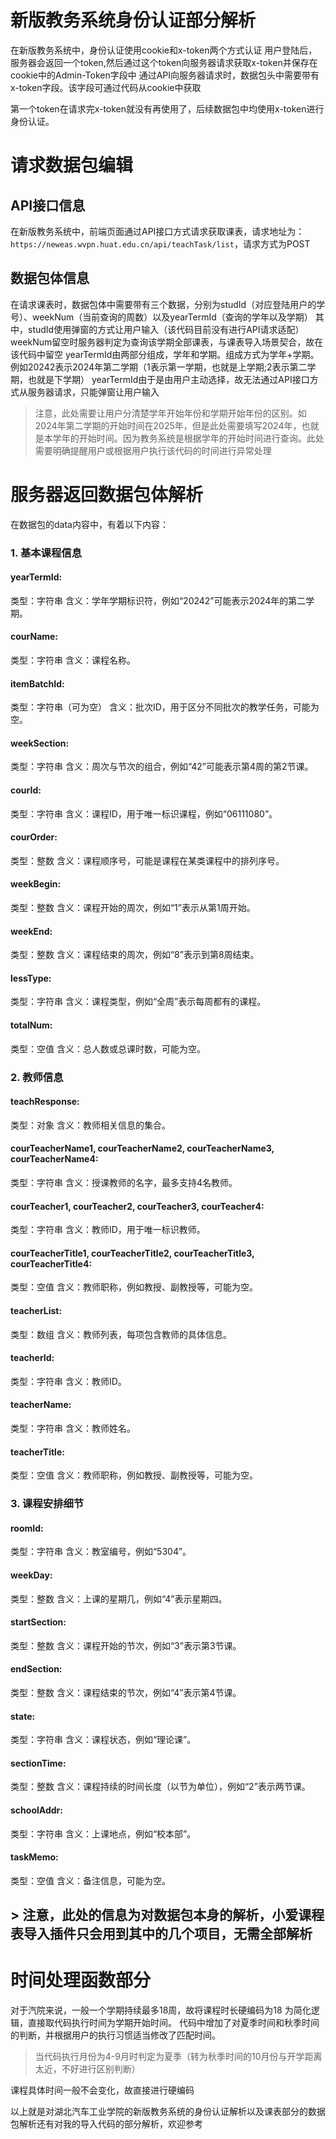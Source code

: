 # 新版教务系统身份认证部分解析
在新版教务系统中，身份认证使用cookie和x-token两个方式认证
用户登陆后，服务器会返回一个token,然后通过这个token向服务器请求获取x-token并保存在cookie中的Admin-Token字段中
通过API向服务器请求时，数据包头中需要带有x-token字段。该字段可通过代码从cookie中获取

第一个token在请求完x-token就没有再使用了，后续数据包中均使用x-token进行身份认证。

# 请求数据包编辑
## API接口信息
在新版教务系统中，前端页面通过API接口方式请求获取课表，请求地址为：`https://neweas.wvpn.huat.edu.cn/api/teachTask/list`，请求方式为POST
## 数据包体信息
在请求课表时，数据包体中需要带有三个数据，分别为studId（对应登陆用户的学号）、weekNum（当前查询的周数）以及yearTermId（查询的学年以及学期）
其中，studId使用弹窗的方式让用户输入（该代码目前没有进行API请求适配）
weekNum留空时服务器判定为查询该学期全部课表，与课表导入场景契合，故在该代码中留空
yearTermId由两部分组成，学年和学期。组成方式为学年+学期。例如20242表示2024年第二学期（1表示第一学期，也就是上学期;2表示第二学期，也就是下学期）
yearTermId由于是由用户主动选择，故无法通过API接口方式从服务器请求，只能弹窗让用户输入
> 注意，此处需要让用户分清楚学年开始年份和学期开始年份的区别。如2024年第二学期的开始时间在2025年，但是此处需要填写2024年，也就是本学年的开始时间。因为教务系统是根据学年的开始时间进行查询。此处需要明确提醒用户或根据用户执行该代码的时间进行异常处理

# 服务器返回数据包体解析
在数据包的data内容中，有着以下内容：
### 1. 基本课程信息
#### yearTermId:
类型：字符串
含义：学年学期标识符，例如“20242”可能表示2024年的第二学期。
#### courName:
类型：字符串
含义：课程名称。
#### itemBatchId:
类型：字符串（可为空）
含义：批次ID，用于区分不同批次的教学任务，可能为空。
#### weekSection:
类型：字符串
含义：周次与节次的组合，例如“42”可能表示第4周的第2节课。
#### courId:
类型：字符串
含义：课程ID，用于唯一标识课程，例如“06111080”。
#### courOrder:
类型：整数
含义：课程顺序号，可能是课程在某类课程中的排列序号。
#### weekBegin:
类型：整数
含义：课程开始的周次，例如“1”表示从第1周开始。
#### weekEnd:
类型：整数
含义：课程结束的周次，例如“8”表示到第8周结束。
#### lessType:
类型：字符串
含义：课程类型，例如“全周”表示每周都有的课程。
#### totalNum:
类型：空值
含义：总人数或总课时数，可能为空。
### 2. 教师信息
#### teachResponse:
类型：对象
含义：教师相关信息的集合。
#### courTeacherName1, courTeacherName2, courTeacherName3, courTeacherName4:
类型：字符串
含义：授课教师的名字，最多支持4名教师。
#### courTeacher1, courTeacher2, courTeacher3, courTeacher4:
类型：字符串
含义：教师ID，用于唯一标识教师。
#### courTeacherTitle1, courTeacherTitle2, courTeacherTitle3, courTeacherTitle4:
类型：空值
含义：教师职称，例如教授、副教授等，可能为空。
#### teacherList:
类型：数组
含义：教师列表，每项包含教师的具体信息。
#### teacherId:
类型：字符串
含义：教师ID。
#### teacherName:
类型：字符串
含义：教师姓名。
#### teacherTitle:
类型：空值
含义：教师职称，例如教授、副教授等，可能为空。
### 3. 课程安排细节
#### roomId:
类型：字符串
含义：教室编号，例如“5304”。
#### weekDay:
类型：整数
含义：上课的星期几，例如“4”表示星期四。
#### startSection:
类型：整数
含义：课程开始的节次，例如“3”表示第3节课。
#### endSection:
类型：整数
含义：课程结束的节次，例如“4”表示第4节课。
#### state:
类型：字符串
含义：课程状态，例如“理论课”。
#### sectionTime:
类型：整数
含义：课程持续的时间长度（以节为单位），例如“2”表示两节课。
#### schoolAddr:
类型：字符串
含义：上课地点，例如“校本部”。
#### taskMemo:
类型：空值
含义：备注信息，可能为空。
## > **注意，此处的信息为对数据包本身的解析，小爱课程表导入插件只会用到其中的几个项目，无需全部解析**

# 时间处理函数部分
对于汽院来说，一般一个学期持续最多18周，故将课程时长硬编码为18
为简化逻辑，直接取代码执行时间为学期开始时间。
代码中增加了对夏季时间和秋季时间的判断，并根据用户的执行习惯适当修改了匹配时间。
> 当代码执行月份为4-9月时判定为夏季（转为秋季时间的10月份与开学距离太近，不好进行区别判断）

课程具体时间一般不会变化，故直接进行硬编码

以上就是对湖北汽车工业学院的新版教务系统的身份认证解析以及课表部分的数据包解析还有对我的导入代码的部分解析，欢迎参考
